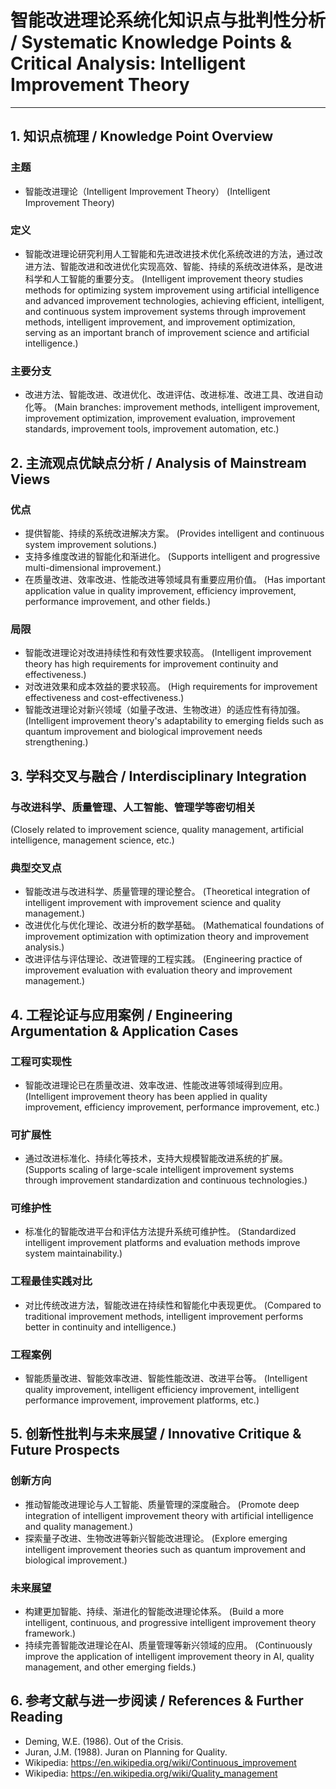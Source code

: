 # 智能改进理论系统化知识点与批判性分析 / Systematic Knowledge Points & Critical Analysis: Intelligent Improvement Theory

---

## 1. 知识点梳理 / Knowledge Point Overview

### 主题

- 智能改进理论（Intelligent Improvement Theory）
  (Intelligent Improvement Theory)

### 定义

- 智能改进理论研究利用人工智能和先进改进技术优化系统改进的方法，通过改进方法、智能改进和改进优化实现高效、智能、持续的系统改进体系，是改进科学和人工智能的重要分支。
  (Intelligent improvement theory studies methods for optimizing system improvement using artificial intelligence and advanced improvement technologies, achieving efficient, intelligent, and continuous system improvement systems through improvement methods, intelligent improvement, and improvement optimization, serving as an important branch of improvement science and artificial intelligence.)

### 主要分支

- 改进方法、智能改进、改进优化、改进评估、改进标准、改进工具、改进自动化等。
  (Main branches: improvement methods, intelligent improvement, improvement optimization, improvement evaluation, improvement standards, improvement tools, improvement automation, etc.)

## 2. 主流观点优缺点分析 / Analysis of Mainstream Views

### 优点

- 提供智能、持续的系统改进解决方案。
  (Provides intelligent and continuous system improvement solutions.)
- 支持多维度改进的智能化和渐进化。
  (Supports intelligent and progressive multi-dimensional improvement.)
- 在质量改进、效率改进、性能改进等领域具有重要应用价值。
  (Has important application value in quality improvement, efficiency improvement, performance improvement, and other fields.)

### 局限

- 智能改进理论对改进持续性和有效性要求较高。
  (Intelligent improvement theory has high requirements for improvement continuity and effectiveness.)
- 对改进效果和成本效益的要求较高。
  (High requirements for improvement effectiveness and cost-effectiveness.)
- 智能改进理论对新兴领域（如量子改进、生物改进）的适应性有待加强。
  (Intelligent improvement theory's adaptability to emerging fields such as quantum improvement and biological improvement needs strengthening.)

## 3. 学科交叉与融合 / Interdisciplinary Integration

### 与改进科学、质量管理、人工智能、管理学等密切相关

  (Closely related to improvement science, quality management, artificial intelligence, management science, etc.)

### 典型交叉点

- 智能改进与改进科学、质量管理的理论整合。
  (Theoretical integration of intelligent improvement with improvement science and quality management.)
- 改进优化与优化理论、改进分析的数学基础。
  (Mathematical foundations of improvement optimization with optimization theory and improvement analysis.)
- 改进评估与评估理论、改进管理的工程实践。
  (Engineering practice of improvement evaluation with evaluation theory and improvement management.)

## 4. 工程论证与应用案例 / Engineering Argumentation & Application Cases

### 工程可实现性

- 智能改进理论已在质量改进、效率改进、性能改进等领域得到应用。
  (Intelligent improvement theory has been applied in quality improvement, efficiency improvement, performance improvement, etc.)

### 可扩展性

- 通过改进标准化、持续化等技术，支持大规模智能改进系统的扩展。
  (Supports scaling of large-scale intelligent improvement systems through improvement standardization and continuous technologies.)

### 可维护性

- 标准化的智能改进平台和评估方法提升系统可维护性。
  (Standardized intelligent improvement platforms and evaluation methods improve system maintainability.)

### 工程最佳实践对比

- 对比传统改进方法，智能改进在持续性和智能化中表现更优。
  (Compared to traditional improvement methods, intelligent improvement performs better in continuity and intelligence.)

### 工程案例

- 智能质量改进、智能效率改进、智能性能改进、改进平台等。
  (Intelligent quality improvement, intelligent efficiency improvement, intelligent performance improvement, improvement platforms, etc.)

## 5. 创新性批判与未来展望 / Innovative Critique & Future Prospects

### 创新方向

- 推动智能改进理论与人工智能、质量管理的深度融合。
  (Promote deep integration of intelligent improvement theory with artificial intelligence and quality management.)
- 探索量子改进、生物改进等新兴智能改进理论。
  (Explore emerging intelligent improvement theories such as quantum improvement and biological improvement.)

### 未来展望

- 构建更加智能、持续、渐进化的智能改进理论体系。
  (Build a more intelligent, continuous, and progressive intelligent improvement theory framework.)
- 持续完善智能改进理论在AI、质量管理等新兴领域的应用。
  (Continuously improve the application of intelligent improvement theory in AI, quality management, and other emerging fields.)

## 6. 参考文献与进一步阅读 / References & Further Reading

- Deming, W.E. (1986). Out of the Crisis.
- Juran, J.M. (1988). Juran on Planning for Quality.
- Wikipedia: <https://en.wikipedia.org/wiki/Continuous_improvement>
- Wikipedia: <https://en.wikipedia.org/wiki/Quality_management>

